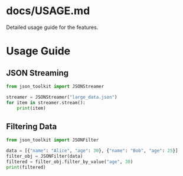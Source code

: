 # docs/USAGE.md

Detailed usage guide for the features.

# Usage Guide

## JSON Streaming
```python
from json_toolkit import JSONStreamer

streamer = JSONStreamer("large_data.json")
for item in streamer.stream():
    print(item)
```

## Filtering Data
```python
from json_toolkit import JSONFilter

data = [{"name": "Alice", "age": 30}, {"name": "Bob", "age": 25}]
filter_obj = JSONFilter(data)
filtered = filter_obj.filter_by_value("age", 30)
print(filtered)
```